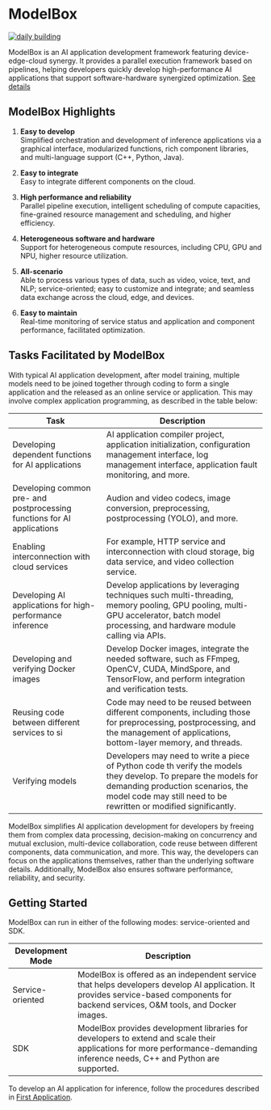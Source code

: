 # ModelBox

[![daily building](https://github.com/modelbox-ai/modelbox/actions/workflows/unit-test-daily-on-device.yml/badge.svg)](https://github.com/modelbox-ai/modelbox/actions/workflows/unit-test-daily-on-device.yml)

ModelBox is an AI application development framework featuring device-edge-cloud synergy. It provides a parallel execution framework based on pipelines, helping developers quickly develop high-performance AI applications that support software-hardware synergized optimization. [See details](http://modelbox-ai.com/modelbox-book/)

## ModelBox Highlights

1. **Easy to develop**  
   Simplified orchestration and development of inference applications via a graphical interface, modularized functions, rich component libraries, and multi-language support (C++, Python, Java).

1. **Easy to integrate**  
   Easy to integrate different components on the cloud.

1. **High performance and reliability**  
   Parallel pipeline execution, intelligent scheduling of compute capacities, fine-grained resource management and scheduling, and higher efficiency.

1. **Heterogeneous software and hardware**  
   Support for heterogeneous compute resources, including CPU, GPU and NPU, higher resource utilization.

1. **All-scenario**  
   Able to process various types of data, such as video, voice, text, and NLP; service-oriented; easy to customize and integrate; and seamless data exchange across the cloud, edge, and devices.

1. **Easy to maintain**  
   Real-time monitoring of service status and application and component performance, facilitated optimization.

## Tasks Facilitated by ModelBox

With typical AI application development, after model training, multiple models need to be joined together through coding to form a single application and the released as an online service or application. This may involve complex application programming, as described in the table below:
  
|Task|Description|
|--|--|
|Developing dependent functions for AI applications|AI application compiler project, application initialization, configuration management interface, log management interface, application fault monitoring, and more.|
|Developing common pre- and postprocessing functions for AI applications|Audion and video codecs, image conversion, preprocessing, postprocessing (YOLO), and more.|
|Enabling interconnection with cloud services|For example, HTTP service and interconnection with cloud storage, big data service, and video collection service.|
|Developing AI applications for high-performance inference|Develop applications by leveraging techniques such multi-threading, memory pooling, GPU pooling, multi-GPU accelerator, batch model processing, and hardware module calling via APIs.|
|Developing and verifying Docker images|Develop Docker images, integrate the needed software, such as FFmpeg, OpenCV, CUDA, MindSpore, and TensorFlow, and perform integration and verification tests.|
|Reusing code between different services to si|Code may need to be reused between different components, including those for preprocessing, postprocessing, and the management of applications, bottom-layer memory, and threads.|
|Verifying models|Developers may need to write a piece of Python code th verify the models they develop. To prepare the models for demanding production scenarios, the model code may still need to be rewritten or modified significantly.|

ModelBox simplifies AI application development for developers by freeing them from complex data processing, decision-making on concurrency and mutual exclusion, multi-device collaboration, code reuse between different components, data communication, and more. This way, the developers can focus on the applications themselves, rather than the underlying software details. Additionally, ModelBox also ensures software performance, reliability, and security.

## Getting Started

ModelBox can run in either of the following modes: service-oriented and SDK.

|Development Mode|Description|
|--|--|
|Service-oriented|ModelBox is offered as an independent service that helps developers develop AI application. It provides service-based components for backend services, O&M tools, and Docker images.|
|SDK|ModelBox provides development libraries for developers to extend and scale their applications for more performance-demanding inference needs, C++ and Python are supported.|

To develop an AI application for inference, follow the procedures described in [First Application](https://modelbox-ai.com/modelbox-book/first-app/mnist.html).
